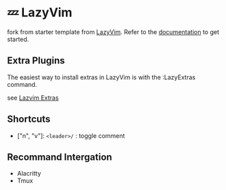 # 💤 LazyVim

fork from starter template from [LazyVim](https://github.com/LazyVim/LazyVim).
Refer to the [documentation](https://lazyvim.github.io/installation) to get started.

## Extra Plugins

The easiest way to install extras in LazyVim is with the :LazyExtras command.

see [Lazvim Extras](https://www.lazyvim.org/extras)

## Shortcuts

- ["n", "v"]: `<leader>/` : toggle comment

## Recommand Intergation

- Alacritty
- Tmux
